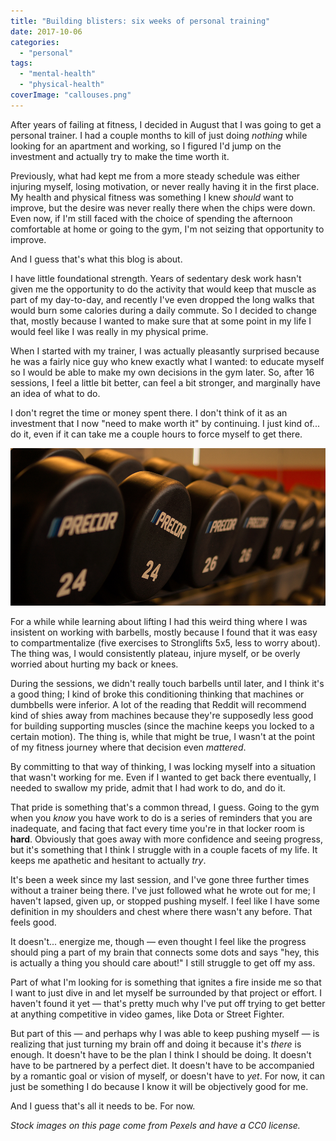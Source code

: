 ```yaml
---
title: "Building blisters: six weeks of personal training"
date: 2017-10-06
categories: 
  - "personal"
tags: 
  - "mental-health"
  - "physical-health"
coverImage: "callouses.png"
---
```


After years of failing at fitness, I decided in August that I was going to get a personal trainer. I had a couple months to kill of just doing _nothing_ while looking for an apartment and working, so I figured I'd jump on the investment and actually try to make the time worth it.

Previously, what had kept me from a more steady schedule was either injuring myself, losing motivation, or never really having it in the first place. My health and physical fitness was something I knew _should_ want to improve, but the desire was never really there when the chips were down. Even now, if I'm still faced with the choice of spending the afternoon comfortable at home or going to the gym, I'm not seizing that opportunity to improve.

And I guess that's what this blog is about.

I have little foundational strength. Years of sedentary desk work hasn't given me the opportunity to do the activity that would keep that muscle as part of my day-to-day, and recently I've even dropped the long walks that would burn some calories during a daily commute. So I decided to change that, mostly because I wanted to make sure that at some point in my life I would feel like I was really in my physical prime.

When I started with my trainer, I was actually pleasantly surprised because he was a fairly nice guy who knew exactly what I wanted: to educate myself so I would be able to make my own decisions in the gym later. So, after 16 sessions, I feel a little bit better, can feel a bit stronger, and marginally have an idea of what to do.

I don't regret the time or money spent there. I don't think of it as an investment that I now "need to make worth it" by continuing. I just kind of... do it, even if it can take me a couple hours to force myself to get there.

![dumbbells fitness picture](images/dumbbells_banner.png)

For a while while learning about lifting I had this weird thing where I was insistent on working with barbells, mostly because I found that it was easy to compartmentalize (five exercises to Stronglifts 5x5, less to worry about). The thing was, I would consistently plateau, injure myself, or be overly worried about hurting my back or knees.

During the sessions, we didn't really touch barbells until later, and I think it's a good thing; I kind of broke this conditioning thinking that machines or dumbbells were inferior. A lot of the reading that Reddit will recommend kind of shies away from machines because they're supposedly less good for building supporting muscles (since the machine keeps you locked to a certain motion). The thing is, while that might be true, I wasn't at the point of my fitness journey where that decision even _mattered_.

By committing to that way of thinking, I was locking myself into a situation that wasn't working for me. Even if I wanted to get back there eventually, I needed to swallow my pride, admit that I had work to do, and do it.

That pride is something that's a common thread, I guess. Going to the gym when you _know_ you have work to do is a series of reminders that you are inadequate, and facing that fact every time you're in that locker room is **hard**. Obviously that goes away with more confidence and seeing progress, but it's something that I think I struggle with in a couple facets of my life. It keeps me apathetic and hesitant to actually _try_.

It's been a week since my last session, and I've gone three further times without a trainer being there. I've just followed what he wrote out for me; I haven't lapsed, given up, or stopped pushing myself. I feel like I have some definition in my shoulders and chest where there wasn't any before. That feels good.

It doesn't... energize me, though — even thought I feel like the progress should ping a part of my brain that connects some dots and says "hey, this is actually a thing you should care about!" I still struggle to get off my ass.

Part of what I'm looking for is something that ignites a fire inside me so that I want to just dive in and let myself be surrounded by that project or effort. I haven't found it yet — that's pretty much why I've put off trying to get better at anything competitive in video games, like Dota or Street Fighter.

But part of this — and perhaps why I was able to keep pushing myself — is realizing that just turning my brain off and doing it because it's _there_ is enough. It doesn't have to be the plan I think I should be doing. It doesn't have to be partnered by a perfect diet. It doesn't have to be accompanied by a romantic goal or vision of myself, or doesn't have to _yet_. For now, it can just be something I do because I know it will be objectively good for me.

And I guess that's all it needs to be. For now.

_Stock images on this page come from Pexels and have a CC0 license._
